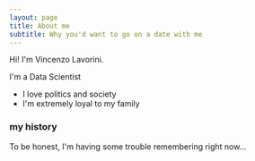 ```yaml
---
layout: page
title: About me
subtitle: Why you'd want to go on a date with me
---
```


Hi! I'm Vincenzo Lavorini.

I'm a Data Scientist

- I love politics and society
- I'm extremely loyal to my family


### my history

To be honest, I'm having some trouble remembering right now...
